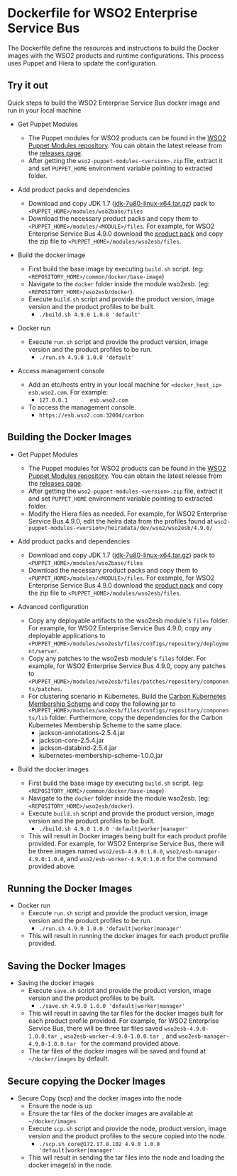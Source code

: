 # Dockerfile for WSO2 Enterprise Service Bus #
The Dockerfile define the resources and instructions to build the Docker images with the WSO2 products and runtime configurations. This process uses Puppet and Hiera to update the configuration.

## Try it out
Quick steps to build the WSO2 Enterprise Service Bus docker image and run in your local machine
  
* Get Puppet Modules
    - The Puppet modules for WSO2 products can be found in the [WSO2 Puppet Modules repository](https://github.com/wso2/puppet-modules). You can obtain the latest release from the [releases page](https://github.com/wso2/puppet-modules/releases). 
    - After getting the `wso2-puppet-modules-<version>.zip` file, extract it and set `PUPPET_HOME` environment variable pointing to extracted folder.

* Add product packs and dependencies
    - Download and copy JDK 1.7 ([jdk-7u80-linux-x64.tar.gz](http://www.oracle.com/technetwork/java/javase/downloads/jdk7-downloads-1880260.html)) pack to `<PUPPET_HOME>/modules/wso2base/files`
    - Download the necessary product packs and copy them to `<PUPPET_HOME>/modules/<MODULE>/files`. For example, for WSO2 Enterprise Service Bus 4.9.0 download the [product pack](http://wso2.com/products/enterprise-service-bus/) and copy the zip file to `<PUPPET_HOME>/modules/wso2esb/files`.

* Build the docker image
    - First build the base image by executing `build.sh` script. (eg: `<REPOSITORY_HOME>/common/docker/base-image`)
    - Navigate to the `docker` folder inside the module wso2esb. (eg: `<REPOSITORY_HOME>/wso2esb/docker`).
    - Execute `build.sh` script and provide the product version, image version and the product profiles to be built.
        + `./build.sh 4.9.0 1.0.0 'default'`

* Docker run
    - Execute `run.sh` script and provide the product version, image version and the product profiles to be run.
        + `./run.sh 4.9.0 1.0.0 'default'`

* Access management console
    - Add an etc/hosts entry in your local machine for `<docker_host_ip> esb.wso2.com`. For example:
        + `127.0.0.1       esb.wso2.com`
    -  To access the management console.
        + `https://esb.wso2.com:32004/carbon`

## Building the Docker Images

* Get Puppet Modules
    - The Puppet modules for WSO2 products can be found in the [WSO2 Puppet Modules repository](https://github.com/wso2/puppet-modules). You can obtain the latest release from the [releases page](https://github.com/wso2/puppet-modules/releases). 
    - After getting the `wso2-puppet-modules-<version>.zip` file, extract it and set `PUPPET_HOME` environment variable pointing to extracted folder. 
    - Modify the Hiera files as needed. For example, for WSO2 Enterprise Service Bus 4.9.0, edit the heira data from the profiles found at `wso2-puppet-modules-<version>/heiradata/dev/wso2/wso2esb/4.9.0/` 

* Add product packs and dependencies
    - Download and copy JDK 1.7 ([jdk-7u80-linux-x64.tar.gz](http://www.oracle.com/technetwork/java/javase/downloads/jdk7-downloads-1880260.html)) pack to `<PUPPET_HOME>/modules/wso2base/files`
    - Download the necessary product packs and copy them to `<PUPPET_HOME>/modules/<MODULE>/files`. For example, for WSO2 Enterprise Service Bus 4.9.0 download the [product pack](http://wso2.com/products/enterprise-service-bus/) and copy the zip file to `<PUPPET_HOME>/modules/wso2esb/files`.

* Advanced configuration
    - Copy any deployable artifacts to the wso2esb module's `files` folder. For example, for WSO2 Enterprise Service Bus 4.9.0, copy any deployable applications to `<PUPPET_HOME>/modules/wso2esb/files/configs/repository/deployment/server`.
    - Copy any patches to the wso2esb module's `files` folder. For example, for WSO2 Enterprise Service Bus 4.9.0, copy any patches to `<PUPPET_HOME>/modules/wso2esb/files/patches/repository/components/patches`.
    - For clustering scenario in Kubernetes. Build the [Carbon Kubernetes Membership Scheme](https://github.com/wso2/kubernetes-artifacts/tree/master/common/kubernetes-membership-scheme) and copy the following jar to `<PUPPET_HOME>/modules/wso2esb/files/configs/repository/components/lib` folder. Furthermore, copy the dependencies for the Carbon Kubernetes Membership Scheme to the same place.
        + jackson-annotations-2.5.4.jar
        + jackson-core-2.5.4.jar
        + jackson-databind-2.5.4.jar
        + kubernetes-membership-scheme-1.0.0.jar

* Build the docker images
    - First build the base image by executing `build.sh` script. (eg: `<REPOSITORY_HOME>/common/docker/base-image`)
    - Navigate to the `docker` folder inside the module wso2esb. (eg: `<REPOSITORY_HOME>/wso2esb/docker`).
    - Execute `build.sh` script and provide the product version, image version and the product profiles to be built.
        + `./build.sh 4.9.0 1.0.0 'default|worker|manager'`
    - This will result in Docker images being built for each product profile provided. For example, for WSO2 Enterprise Service Bus, there will be three images named `wso2/esb-4.9.0:1.0.0`, `wso2/esb-manager-4.9.0:1.0.0`, and `wso2/esb-worker-4.9.0:1.0.0` for the command provided above.

## Running the Docker Images

* Docker run
    - Execute `run.sh` script and provide the product version, image version and the product profiles to be run.
        + `./run.sh 4.9.0 1.0.0 'default|worker|manager'`
    - This will result in running the docker images for each product profile provided.
    
## Saving the Docker Images

* Saving the docker images
    - Execute `save.sh` script and provide the product version, image version and the product profiles to be built.
        + `./save.sh 4.9.0 1.0.0 'default|worker|manager'`
    - This will result in saving the tar files for the docker images built for each product profile provided. For example, for WSO2 Enterprise Service Bus, there will be three tar files saved `wso2esb-4.9.0-1.0.0.tar `, `wso2esb-worker-4.9.0-1.0.0.tar `, and `wso2esb-manager-4.9.0-1.0.0.tar ` for the command provided above. 
    - The tar files of the docker images will be saved and found at `~/docker/images` by default.

## Secure copying the Docker Images

* Secure Copy (scp) and the docker images into the node
    - Ensure the node is up
    - Ensure the tar files of the docker images are available at `~/docker/images`
    - Execute `scp.sh` script and provide the node, product version, image version and the product profiles to the secure copied into the node.
        + `./scp.sh core@172.17.8.102 4.9.0 1.0.0 'default|worker|manager'`
    - This will result in sending the tar files into the node and loading the docker image(s) in the node.
